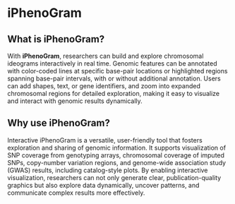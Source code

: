 # iPhenoGram  

## What is iPhenoGram?  
With **iPhenoGram**, researchers can build and explore chromosomal ideograms interactively in real time. Genomic features can be annotated with color-coded lines at specific base-pair locations or highlighted regions spanning base-pair intervals, with or without additional annotation. Users can add shapes, text, or gene identifiers, and zoom into expanded chromosomal regions for detailed exploration, making it easy to visualize and interact with genomic results dynamically.  

## Why use iPhenoGram?  
Interactive iPhenoGram is a versatile, user-friendly tool that fosters exploration and sharing of genomic information. It supports visualization of SNP coverage from genotyping arrays, chromosomal coverage of imputed SNPs, copy-number variation regions, and genome-wide association study (GWAS) results, including catalog-style plots. By enabling interactive visualization, researchers can not only generate clear, publication-quality graphics but also explore data dynamically, uncover patterns, and communicate complex results more effectively.  
